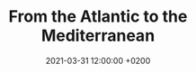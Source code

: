 ---
layout: post
title: "From the Atlantic to the Mediterranean"
date: 2021-03-31 12:00:00 +0200
permalink: "riding-along-canals.html"

link_collection: bikepacking-northern-spain.html
active_collection: "Bikepacking Northern Spain"
article: "2"
day_start: "7"
day_end: "15"
intro: "Before reaching Toulouse, a significant portion of the route remained rather uneventful and less captivating: After departing from the Flow Vélo near Cognac and making my way towards Barbézieux, I continued my journey along the EV3 until I reached the Canal de la Garonne. It wasn't until Toulouse and the Canal du Midi that I noticed a shift in the scenery: The flora started undergoing a transformation, the Pyrenees loomed in the distance, and the paved paths transitioned into dirt trails. The final hundred kilometers or so within the Parc naturel régional Corbières-Fenouillèdes marked a striking change – they were considerably more engaging."

statistics_duration: "8 days"
statistics_distance: "635 km"
statistics_ascent: "3,670 m"
statistics_surface: "13% unpaved"
statistics_highest_elevation: "450 m"
statistics_lowest_elevation: "0 m"

highlights_1_title: "The Canal du Midi"
highlights_1_description: "Originally named the Canal Royal en Languedoc, this canal is often regarded as one of the most remarkable construction works of the 17th century. Technically, its beginning aligns with the endpoint of the Canal de la Garonne. Stretching all the way from Toulouse to the Mediterranean Sea, the landscape's flora undergoes a transformation as one heads eastward, with the Pyrenees forming a captivating backdrop."
highlights_2_title: "Parc naturel régional Corbières-Fenouillèdes"
highlights_2_description: "Stretching between the l’Orbieu and La Têt rivers, you'll find 75 km of dirt paths and charming country roads that treat you to some stunning views. Head North, and you've got the Montagne Noire, showing off its highest peak – the Pic de Nore. Look to the South, and you'll catch sight of the Canigou, standing tall at 2,784 m. The flora here showcases Mediterranean characteristics – think garrigue, pine forests, and evergreen oaks."

img_thumbnail: /assets/img/col_northern-spain_article-2021-03-31_thumbnail.jpg
img_map: /assets/img/col_northern-spain_article-2021-03-31_map.jpg
img_bg: "article-2021-03-31"

imgcomp-4-land-port_img-1: /assets/img/20210323-130242.jpg
imgcomp-4-land-port_img-2: /assets/img/20210323-123030.jpg
imgcomp-4-land-port_img-3: /assets/img/20210323-160023.jpg
imgcomp-4-land-port_img-4: /assets/img/20210323-150631.jpg

imgcomp-2-land-n1_1: /assets/img/20210324-134323.jpg
imgcomp-2-land-n1_2: /assets/img/20210324-170545.jpg
---